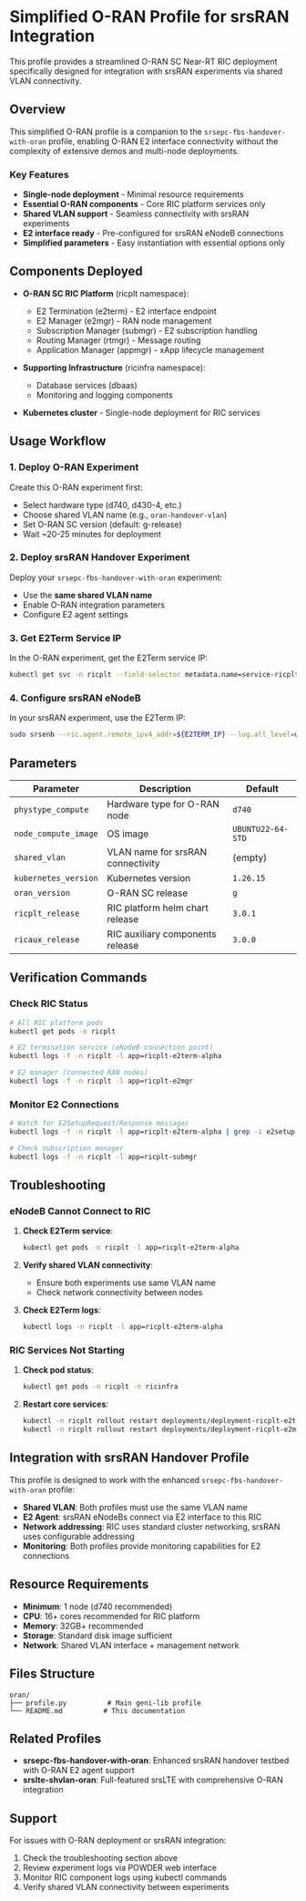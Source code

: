 # Simplified O-RAN Profile for srsRAN Integration

This profile provides a streamlined O-RAN SC Near-RT RIC deployment specifically designed for integration with srsRAN experiments via shared VLAN connectivity.

## Overview

This simplified O-RAN profile is a companion to the `srsepc-fbs-handover-with-oran` profile, enabling O-RAN E2 interface connectivity without the complexity of extensive demos and multi-node deployments.

### Key Features

- **Single-node deployment** - Minimal resource requirements
- **Essential O-RAN components** - Core RIC platform services only
- **Shared VLAN support** - Seamless connectivity with srsRAN experiments
- **E2 interface ready** - Pre-configured for srsRAN eNodeB connections
- **Simplified parameters** - Easy instantiation with essential options only

## Components Deployed

- **O-RAN SC RIC Platform** (ricplt namespace):
  - E2 Termination (e2term) - E2 interface endpoint
  - E2 Manager (e2mgr) - RAN node management
  - Subscription Manager (submgr) - E2 subscription handling
  - Routing Manager (rtmgr) - Message routing
  - Application Manager (appmgr) - xApp lifecycle management

- **Supporting Infrastructure** (ricinfra namespace):
  - Database services (dbaas)
  - Monitoring and logging components

- **Kubernetes cluster** - Single-node deployment for RIC services

## Usage Workflow

### 1. Deploy O-RAN Experiment

Create this O-RAN experiment first:
- Select hardware type (d740, d430-4, etc.)
- Choose shared VLAN name (e.g., `oran-handover-vlan`)
- Set O-RAN SC version (default: g-release)
- Wait ~20-25 minutes for deployment

### 2. Deploy srsRAN Handover Experiment  

Deploy your `srsepc-fbs-handover-with-oran` experiment:
- Use the **same shared VLAN name**
- Enable O-RAN integration parameters
- Configure E2 agent settings

### 3. Get E2Term Service IP

In the O-RAN experiment, get the E2Term service IP:

```bash
kubectl get svc -n ricplt --field-selector metadata.name=service-ricplt-e2term-sctp-alpha -o jsonpath='{.items[0].spec.clusterIP}'
```

### 4. Configure srsRAN eNodeB

In your srsRAN experiment, use the E2Term IP:

```bash
sudo srsenb --ric.agent.remote_ipv4_addr=${E2TERM_IP} --log.all_level=warn --ric.agent.log_level=debug
```

## Parameters

| Parameter | Description | Default |
|-----------|-------------|---------|
| `phystype_compute` | Hardware type for O-RAN node | `d740` |
| `node_compute_image` | OS image | `UBUNTU22-64-STD` |
| `shared_vlan` | VLAN name for srsRAN connectivity | (empty) |
| `kubernetes_version` | Kubernetes version | `1.26.15` |
| `oran_version` | O-RAN SC release | `g` |
| `ricplt_release` | RIC platform helm chart release | `3.0.1` |
| `ricaux_release` | RIC auxiliary components release | `3.0.0` |

## Verification Commands

### Check RIC Status
```bash
# All RIC platform pods
kubectl get pods -n ricplt

# E2 termination service (eNodeB connection point)
kubectl logs -f -n ricplt -l app=ricplt-e2term-alpha

# E2 manager (connected RAN nodes)
kubectl logs -f -n ricplt -l app=ricplt-e2mgr
```

### Monitor E2 Connections
```bash
# Watch for E2SetupRequest/Response messages
kubectl logs -f -n ricplt -l app=ricplt-e2term-alpha | grep -i e2setup

# Check subscription manager
kubectl logs -f -n ricplt -l app=ricplt-submgr
```

## Troubleshooting

### eNodeB Cannot Connect to RIC

1. **Check E2Term service**:
   ```bash
   kubectl get pods -n ricplt -l app=ricplt-e2term-alpha
   ```

2. **Verify shared VLAN connectivity**:
   - Ensure both experiments use same VLAN name
   - Check network connectivity between nodes

3. **Check E2Term logs**:
   ```bash
   kubectl logs -n ricplt -l app=ricplt-e2term-alpha
   ```

### RIC Services Not Starting

1. **Check pod status**:
   ```bash
   kubectl get pods -n ricplt -n ricinfra
   ```

2. **Restart core services**:
   ```bash
   kubectl -n ricplt rollout restart deployments/deployment-ricplt-e2term-alpha
   kubectl -n ricplt rollout restart deployments/deployment-ricplt-e2mgr
   ```

## Integration with srsRAN Handover Profile

This profile is designed to work with the enhanced `srsepc-fbs-handover-with-oran` profile:

- **Shared VLAN**: Both profiles must use the same VLAN name
- **E2 Agent**: srsRAN eNodeBs connect via E2 interface to this RIC
- **Network addressing**: RIC uses standard cluster networking, srsRAN uses configurable addressing
- **Monitoring**: Both profiles provide monitoring capabilities for E2 connections

## Resource Requirements

- **Minimum**: 1 node (d740 recommended)
- **CPU**: 16+ cores recommended for RIC platform
- **Memory**: 32GB+ recommended
- **Storage**: Standard disk image sufficient
- **Network**: Shared VLAN interface + management network

## Files Structure

```
oran/
├── profile.py          # Main geni-lib profile
└── README.md          # This documentation
```

## Related Profiles

- **srsepc-fbs-handover-with-oran**: Enhanced srsRAN handover testbed with O-RAN E2 agent support
- **srslte-shvlan-oran**: Full-featured srsLTE with comprehensive O-RAN integration

## Support

For issues with O-RAN deployment or srsRAN integration:
1. Check the troubleshooting section above
2. Review experiment logs via POWDER web interface  
3. Monitor RIC component logs using kubectl commands
4. Verify shared VLAN connectivity between experiments